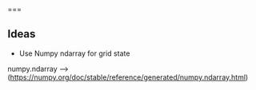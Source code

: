 

===
## Ideas

- Use Numpy ndarray for grid state

numpy.ndarray --> (https://numpy.org/doc/stable/reference/generated/numpy.ndarray.html)